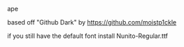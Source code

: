ape

based off "Github Dark" by https://github.com/moistp1ckle

if you still have the default font install Nunito-Regular.ttf
